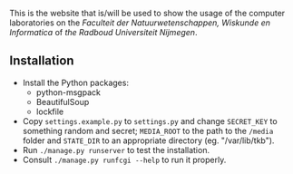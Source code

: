 This is the website that is/will be used to show the usage of the
computer laboratories on the _Faculteit der Natuurwetenschappen, Wiskunde
en Informatica_ of _the Radboud Universiteit Nijmegen_.

Installation
------------

- Install the Python packages:
    - python-msgpack
    - BeautifulSoup
    - lockfile
- Copy `settings.example.py` to `settings.py` and change `SECRET_KEY` to
  something random and secret; `MEDIA_ROOT` to the path to the `/media` folder
  and `STATE_DIR` to an appropriate directory (eg. "/var/lib/tkb").
- Run `./manage.py runserver` to test the installation.
- Consult `./manage.py runfcgi --help` to run it properly.
